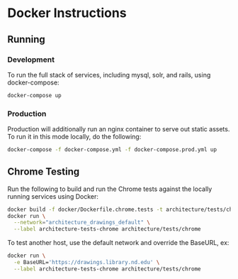 # Docker Instructions

## Running
### Development
To run the full stack of services, including mysql, solr, and rails, using docker-compose:
```sh
docker-compose up
```
### Production
Production will additionally run an nginx container to serve out static assets. To run it in this mode locally, do the following:
```sh
docker-compose -f docker-compose.yml -f docker-compose.prod.yml up
```

## Chrome Testing
Run the following to build and run the Chrome tests against the locally running services using Docker:
```sh
docker build -f docker/Dockerfile.chrome.tests -t architecture/tests/chrome .
docker run \
  --network="architecture_drawings_default" \
  --label architecture-tests-chrome architecture/tests/chrome
```

To test another host, use the default network and override the BaseURL, ex:
```sh
docker run \
  -e BaseURL='https://drawings.library.nd.edu' \
  --label architecture-tests-chrome architecture/tests/chrome
```
